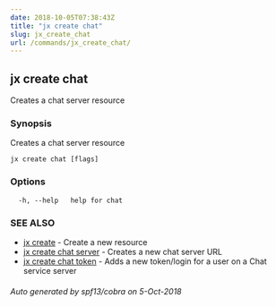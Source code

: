 ```yaml
---
date: 2018-10-05T07:38:43Z
title: "jx create chat"
slug: jx_create_chat
url: /commands/jx_create_chat/
---
```

## jx create chat

Creates a chat server resource

### Synopsis

Creates a chat server resource

```
jx create chat [flags]
```

### Options

```
  -h, --help   help for chat
```

### SEE ALSO

* [jx create](/commands/jx_create/)	 - Create a new resource
* [jx create chat server](/commands/jx_create_chat_server/)	 - Creates a new chat server URL
* [jx create chat token](/commands/jx_create_chat_token/)	 - Adds a new token/login for a user on a Chat service server

###### Auto generated by spf13/cobra on 5-Oct-2018
